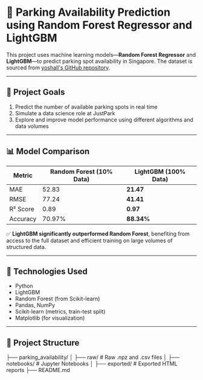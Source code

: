# 🚗 Parking Availability Prediction using Random Forest Regressor and LightGBM

This project uses machine learning models—**Random Forest Regressor** and **LightGBM**—to predict parking spot availability in Singapore. The dataset is sourced from [yoshall's GitHub repository](https://github.com/yoshall).

---

## 🎯 Project Goals

1. Predict the number of available parking spots in real time  
2. Simulate a data science role at JustPark  
3. Explore and improve model performance using different algorithms and data volumes

---

## 📊 Model Comparison

| Metric   | Random Forest (10% Data) | LightGBM (100% Data) |
|----------|--------------------------|-----------------------|
| MAE      | 52.83                    | **21.47**             |
| RMSE     | 77.24                    | **41.41**             |
| R² Score | 0.89                     | **0.97**              |
| Accuracy | 70.97%                   | **88.34%**            |

✅ **LightGBM significantly outperformed Random Forest**, benefiting from access to the full dataset and efficient training on large volumes of structured data.

---

## 🧰 Technologies Used

- Python  
- LightGBM  
- Random Forest (from Scikit-learn)  
- Pandas, NumPy  
- Scikit-learn (metrics, train-test split)  
- Matplotlib (for visualization)

---

## 📁 Project Structure

├── parking_availability/
│ ├── raw/ # Raw .npz and .csv files
│ ├── notebooks/ # Jupyter Notebooks
│ ├── exported/ # Exported HTML reports
├── README.md
